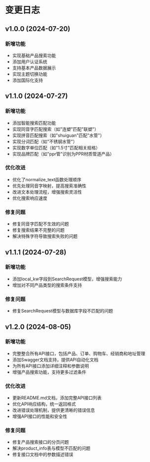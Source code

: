 # 变更日志

## v1.0.0 (2024-07-20)

### 新增功能
- 实现基础产品搜索功能
- 添加用户认证系统
- 支持基本产品数据展示
- 实现主题切换功能
- 添加国际化支持

## v1.1.0 (2024-07-27)

### 新增功能
- 添加智能搜索匹配功能
- 实现同音字匹配搜索（如"连塑"匹配"联塑"）
- 实现拼音匹配搜索（如"shuiguan"匹配"水管"）
- 实现分词匹配（如"不锈钢水管"）
- 实现数字单位匹配（如"1.5寸"匹配相关规格）
- 实现品牌匹配（如"ppr管"识别为PPR材质管道产品）

### 优化改进
- 优化了normalize_text函数处理顺序
- 优先处理同音字映射，提高搜索准确性
- 改进文本处理流程，增强搜索灵活性
- 优化搜索响应速度

### 修复问题
- 修复同音字匹配不生效的问题
- 修复搜索结果不完整的问题
- 解决特殊字符导致搜索失败的问题

## v1.1.1 (2024-07-28)

### 新增功能
- 添加local_kw字段到SearchRequest模型，增强搜索能力
- 增加对不同产品类型的搜索条件支持

### 修复问题
- 修复SearchRequest模型与数据库字段不匹配的问题

## v1.2.0 (2024-08-05)

### 新增功能
- 完整整合所有API接口，包括产品、订单、购物车、经销商和地址管理
- 添加Swagger文档支持，提供API自动化文档
- 为所有API接口添加详细注释和参数说明
- 增强产品搜索功能，支持更多过滤条件

### 优化改进
- 更新README.md文档，添加完整API接口列表
- 优化API响应结构，统一返回格式
- 改进错误处理机制，提供更清晰的错误信息
- 增强API接口的性能和安全性

### 修复问题
- 修复产品搜索接口的分页问题
- 解决product_info表与模型不匹配的问题
- 修复接口文档中的参数描述错误